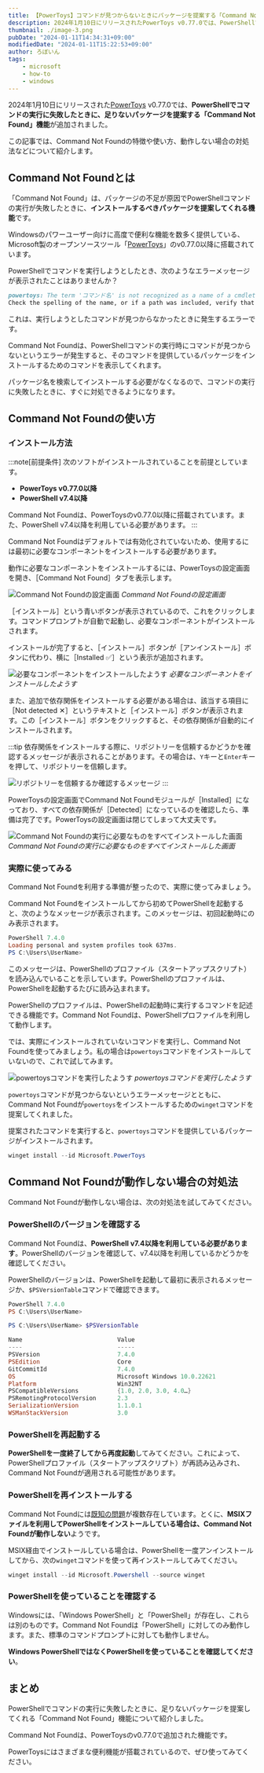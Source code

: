 ```yaml
---
title: 【PowerToys】コマンドが見つからないときにパッケージを提案する「Command Not Found」の使い方
description: 2024年1月10日にリリースされたPowerToys v0.77.0では、PowerShellでコマンドの実行に失敗したときに、足りないパッケージを提案する「Command Not Found」機能が追加されました。この記事では、Command Not Foundの特徴や使い方、動作しない場合の対処法などについて紹介します。
thumbnail: ./image-3.png
pubDate: "2024-01-11T14:34:31+09:00"
modifiedDate: "2024-01-11T15:22:53+09:00"
author: ろぼいん
tags:
    - microsoft
    - how-to
    - windows
---
```


2024年1月10日にリリースされた[PowerToys](https://github.com/microsoft/PowerToys) v0.77.0では、**PowerShellでコマンドの実行に失敗したときに、足りないパッケージを提案する「Command Not Found」機能**が追加されました。

この記事では、Command Not Foundの特徴や使い方、動作しない場合の対処法などについて紹介します。

## Command Not Foundとは

「Command Not Found」は、パッケージの不足が原因でPowerShellコマンドの実行が失敗したときに、**インストールするべきパッケージを提案してくれる機能**です。

Windowsのパワーユーザー向けに高度で便利な機能を数多く提供している、Microsoft製のオープンソースツール「[PowerToys](https://github.com/microsoft/PowerToys)」のv0.77.0以降に搭載されています。

PowerShellでコマンドを実行しようとしたとき、次のようなエラーメッセージが表示されたことはありませんか？

```markdown
powertoys: The term 'コマンド名' is not recognized as a name of a cmdlet, function, script file, or executable program.
Check the spelling of the name, or if a path was included, verify that the path is correct and try again.
```

これは、実行しようとしたコマンドが見つからなかったときに発生するエラーです。

Command Not Foundは、PowerShellコマンドの実行時にコマンドが見つからないというエラーが発生すると、そのコマンドを提供しているパッケージをインストールするためのコマンドを表示してくれます。

パッケージ名を検索してインストールする必要がなくなるので、コマンドの実行に失敗したときに、すぐに対処できるようになります。

## Command Not Foundの使い方

### インストール方法

:::note[前提条件]
次のソフトがインストールされていることを前提としています。

- **PowerToys v0.77.0以降**
- **PowerShell v7.4以降**

Command Not Foundは、PowerToysのv0.77.0以降に搭載されています。また、PowerShell v7.4以降を利用している必要があります。
:::

Command Not Foundはデフォルトでは有効化されていないため、使用するには最初に必要なコンポーネントをインストールする必要があります。

動作に必要なコンポーネントをインストールするには、PowerToysの設定画面を開き、［Command Not Found］タブを表示します。

![Command Not Foundの設定画面](./image.png)
*Command Not Foundの設定画面*

［インストール］という青いボタンが表示されているので、これをクリックします。コマンドプロンプトが自動で起動し、必要なコンポーネントがインストールされます。

インストールが完了すると、［インストール］ボタンが［アンインストール］ボタンに代わり、横に［Installed ✅］という表示が追加されます。

![必要なコンポーネントをインストールしたようす](./image-1.png)
*必要なコンポーネントをインストールしたようす*

また、追加で依存関係をインストールする必要がある場合は、該当する項目に［Not detected ✕］というテキストと［インストール］ボタンが表示されます。この［インストール］ボタンをクリックすると、その依存関係が自動的にインストールされます。

:::tip
依存関係をインストールする際に、リポジトリーを信頼するかどうかを確認するメッセージが表示されることがあります。その場合は、`Y`キーと`Enter`キーを押して、リポジトリーを信頼します。

![リポジトリーを信頼するか確認するメッセージ](./image-2.png)
:::

PowerToysの設定画面でCommand Not Foundモジュールが［Installed］になっており、すべての依存関係が［Detected］になっているのを確認したら、準備は完了です。PowerToysの設定画面は閉じてしまって大丈夫です。

![Command Not Foundの実行に必要なものをすべてインストールした画面](./image-3.png)
*Command Not Foundの実行に必要なものをすべてインストールした画面*

### 実際に使ってみる

Command Not Foundを利用する準備が整ったので、実際に使ってみましょう。

Command Not Foundをインストールしてから初めてPowerShellを起動すると、次のようなメッセージが表示されます。このメッセージは、初回起動時にのみ表示されます。

```powershell mark={2}
PowerShell 7.4.0
Loading personal and system profiles took 637ms.
PS C:\Users\UserName>
```

このメッセージは、PowerShellのプロファイル（スタートアップスクリプト）を読み込んでいることを示しています。PowerShellのプロファイルは、PowerShellを起動するたびに読み込まれます。

PowerShellのプロファイルは、PowerShellの起動時に実行するコマンドを記述できる機能です。Command Not Foundは、PowerShellプロファイルを利用して動作します。

では、実際にインストールされていないコマンドを実行し、Command Not Foundを使ってみましょう。私の場合は`powertoys`コマンドをインストールしていないので、これで試してみます。

![powertoysコマンドを実行したようす](./image-4.png)
*powertoysコマンドを実行したようす*

`powertoys`コマンドが見つからないというエラーメッセージとともに、Command Not Foundが`powertoys`をインストールするための`winget`コマンドを提案してくれました。

提案されたコマンドを実行すると、`powertoys`コマンドを提供しているパッケージがインストールされます。

```powershell
winget install --id Microsoft.PowerToys
```

## Command Not Foundが動作しない場合の対処法

Command Not Foundが動作しない場合は、次の対処法を試してみてください。

### PowerShellのバージョンを確認する

Command Not Foundは、**PowerShell v7.4以降を利用している必要があります**。PowerShellのバージョンを確認して、v7.4以降を利用しているかどうかを確認してください。

PowerShellのバージョンは、PowerShellを起動して最初に表示されるメッセージか、`$PSVersionTable`コマンドで確認できます。

```powershell mark={1} "7.4.0" title="PowerShellを起動して最初に表示されるメッセージ"
PowerShell 7.4.0
PS C:\Users\UserName>
```

```powershell mark={5,7} "7.4.0" title="$PSVersionTableコマンドで確認した結果"
PS C:\Users\UserName> $PSVersionTable

Name                           Value
----                           -----
PSVersion                      7.4.0
PSEdition                      Core
GitCommitId                    7.4.0
OS                             Microsoft Windows 10.0.22621
Platform                       Win32NT
PSCompatibleVersions           {1.0, 2.0, 3.0, 4.0…}
PSRemotingProtocolVersion      2.3
SerializationVersion           1.1.0.1
WSManStackVersion              3.0
```

### PowerShellを再起動する

**PowerShellを一度終了してから再度起動**してみてください。これによって、PowerShellプロファイル（スタートアップスクリプト）が再読み込みされ、Command Not Foundが適用される可能性があります。

### PowerShellを再インストールする

Command Not Foundには[既知の問題](https://github.com/microsoft/PowerToys/issues/30818)が複数存在しています。とくに、**MSIXファイルを利用してPowerShellをインストールしている場合は、Command Not Foundが動作しない**ようです。

MSIX経由でインストールしている場合は、PowerShellを一度アンインストールしてから、次の`winget`コマンドを使って再インストールしてみてください。

```powershell
winget install --id Microsoft.Powershell --source winget
```

### PowerShellを使っていることを確認する

Windowsには、「Windows PowerShell」と「PowerShell」が存在し、これらは別のものです。Command Not Foundは「PowerShell」に対してのみ動作します。また、標準のコマンドプロンプトに対しても動作しません。

**Windows PowerShellではなくPowerShellを使っていることを確認してください**。

## まとめ

PowerShellでコマンドの実行に失敗したときに、足りないパッケージを提案してくれる「Command Not Found」機能について紹介しました。

Command Not Foundは、PowerToysのv0.77.0で追加された機能です。

PowerToysにはさまざまな便利機能が搭載されているので、ぜひ使ってみてください。
